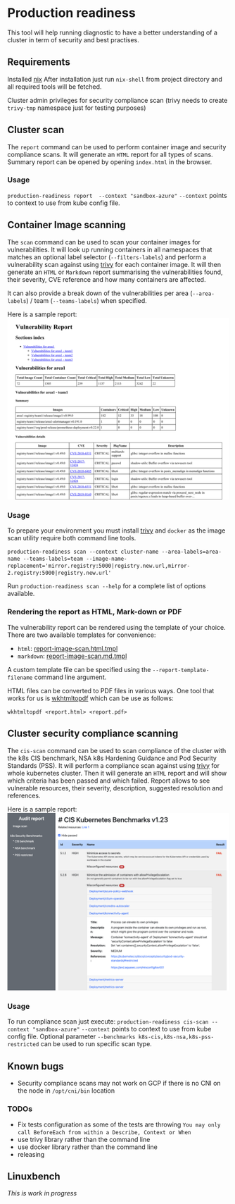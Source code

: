 # Production readiness

This tool will help running diagnostic to have a better understanding of a cluster in term of security and best practises.

## Requirements

Installed [nix](https://nixos.org/download.html)
After installation just run `nix-shell` from project directory and all required tools will be fetched.

Cluster admin privileges for security compliance scan (trivy needs to create `trivy-tmp` namespace just for testing purposes)

## Cluster scan

The `report` command can be used to perform container image and security compliance scans.
It will generate an `HTML` report for all types of scans. Summary report can be opened by opening `index.html` in the browser.

### Usage 

`production-readiness report  --context "sandbox-azure"`
`--context` points to context to use from kube config file.

## Container Image scanning

The `scan` command can be used to scan your container images for vulnerabilities.
It will look up running containers in all namespaces that matches an optional label selector (`--filters-labels`)
and perform a vulnerability scan against using [trivy](https://github.com/aquasecurity/trivy) for each container image.
It will then generate an `HTML` or `Markdown` report summarising the vulnerabilities found, their severity, CVE reference
and how many containers are affected.

It can also provide a break down of the vulnerabilities per area (`--area-labels`) / team (`--teams-labels`) when specified.

Here is a sample report:
![Sample Report](sample-report-extract.png)

### Usage

To prepare your environment you must install [trivy](https://github.com/aquasecurity/trivy) and `docker`
as the image scan utility require both command line tools.

```
production-readiness scan --context cluster-name --area-labels=area-name --teams-labels=team --image-name-replacement='mirror.registry:5000|registry.new.url,mirror-2.registry:5000|registry.new.url'
```

Run `production-readiness scan --help` for a complete list of options available.


### Rendering the report as HTML, Mark-down or PDF

The vulnerability report can be rendered using the template of your choice.
There are two available templates for convenience:
- `html`: [report-image-scan.html.tmpl](./report-image-scan.html.tmpl)
- `markdown`: [report-image-scan.md.tmpl](./report-image-scan.md.tmpl)

A custom template file can be specified using the `--report-template-filename` command line argument.

HTML files can be converted to PDF files in various ways.
One tool that works for us is [wkhtmltopdf](https://wkhtmltopdf.org/downloads.html) which can be use as follows:
```
wkhtmltopdf <report.html> <report.pdf>
```

## Cluster security compliance scanning

The `cis-scan` command can be used to scan compliance of the cluster with the k8s CIS benchmark, NSA k8s Hardening Guidance and Pod Security Standards (PSS).
It will perform a compliance scan against using [trivy](https://github.com/aquasecurity/trivy) for whole kubernetes cluster.
Then it will generate an `HTML` report and will show which criteria has been passed and which failed.
Report allows to see vulnerable resources, their severity, description, suggested resolution and references.

Here is a sample report:
![Sample Report](sample-CIS-report.png)


### Usage

To run compliance scan just execute: `production-readiness cis-scan --context "sandbox-azure"` 
`--context` points to context to use from kube config file.
Optional parameter `--benchmarks k8s-cis,k8s-nsa,k8s-pss-restricted` can be used to run specific scan type.


## Known bugs

- Security compliance scans may not work on GCP if there is no CNI on the node in `/opt/cni/bin` location  


### TODOs

- Fix tests configuration as some of the tests are throwing `You may only call BeforeEach from within a Describe, Context or When`  
- use trivy library rather than the command line
- use docker library rather than the command line
- releasing


## Linuxbench

_This is work in progress_

